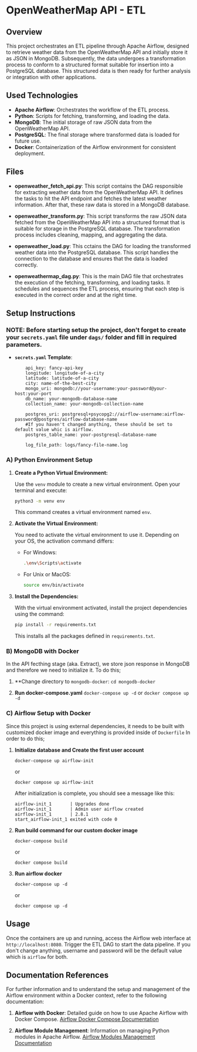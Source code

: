 # OpenWeatherMap API - ETL

## Overview
This project orchestrates an ETL pipeline through Apache Airflow, designed to retrieve weather data from the OpenWeatherMap API and initially store it as JSON in MongoDB. Subsequently, the data undergoes a transformation process to conform to a structured format suitable for insertion into a PostgreSQL database. This structured data is then ready for further analysis or integration with other applications.

## Used Technologies
- **Apache Airflow**: Orchestrates the workflow of the ETL process.
- **Python**: Scripts for fetching, transforming, and loading the data.
- **MongoDB**: The initial storage of raw JSON data from the OpenWeatherMap API.
- **PostgreSQL**: The final storage where transformed data is loaded for future use.
- **Docker**: Containerization of the Airflow environment for consistent deployment.

## Files
- **openweather_fetch_api.py**: This script contains the DAG responsible for extracting weather data from the OpenWeatherMap API. It defines the tasks to hit the API endpoint and fetches the latest weather information. After that, these raw data is stored in a MongoDB database.
  
- **openweather_transform.py**: This script transforms the raw JSON data fetched from the OpenWeatherMap API into a structured format that is suitable for storage in the PostgreSQL database. The transformation process includes cleaning, mapping, and aggregating the data.

- **openweather_load.py**: This cctains the DAG for loading the transformed weather data into the PostgreSQL database. This script handles the connection to the database and ensures that the data is loaded correctly.
  
- **openweathermap_dag.py**: This is the main DAG file that orchestrates the execution of the fetching, transforming, and loading tasks. It schedules and sequences the ETL process, ensuring that each step is executed in the correct order and at the right time.


## Setup Instructions

### NOTE: Before starting setup the project, don't forget to create your `secrets.yaml` file under `dags/` folder and fill in required parameters.

- **`secrets.yaml` Template**:

    ```
        api_key: fancy-api-key
        longitude: longitude-of-a-city
        latitude: latitude-of-a-city
        city: name-of-the-best-city
        mongo_uri: mongodb://your-username:your-password@your-host:your-port
        db_name: your-mongodb-database-name
        collection_name: your-mongodb-collection-name

        postgres_uri: postgresql+psycopg2://airflow-username:airflow-password@postgres/airflow-database-name 
        #If you haven't changed anything, these should be set to default value whic is airflow.
        postgres_table_name: your-postgresql-database-name

        log_file_path: logs/fancy-file-name.log
    ```

### A) Python Environment Setup
1. **Create a Python Virtual Environment:**

    Use the `venv` module to create a new virtual environment. Open your terminal and execute:

    ```bash
    python3 -m venv env
    ```
    This command creates a virtual environment named `env`.

2. **Activate the Virtual Environment:**

    You need to activate the virtual environment to use it. Depending on your OS, the activation command differs:

    - For Windows:
      ```bash
      .\env\Scripts\activate
      ```
    
    - For Unix or MacOS:
      ```bash
      source env/bin/activate
      ```

3. **Install the Dependencies:**

    With the virtual environment activated, install the project dependencies using the command:

    ```bash
    pip install -r requirements.txt
    ```
    This installs all the packages defined in `requirements.txt`.

### B) MongoDB with Docker
In the API fecthing stage (aka. Extract), we store json response in MongoDB and therefore we need to initialize it. To do this;

1. **Change directory to `mongodb-docker`:
    ```cd mongodb-docker```

2. **Run docker-compose.yaml**
    ```docker-compose up -d```
    or
    ```docker compose up -d```

### C) Airflow Setup with Docker
Since this project is using external dependencies, it needs to be built with customized docker image and everything is provided inside of `Dockerfile` In order to do this;

1. **Initialize database and Create the first user account**

    ```
    docker-compose up airflow-init
    ```
    or
    ```
    docker compose up airflow-init
    ```

    After initialization is complete, you should see a message like this:

    ```
    airflow-init_1       | Upgrades done
    airflow-init_1       | Admin user airflow created
    airflow-init_1       | 2.8.1
    start_airflow-init_1 exited with code 0
    ```

2. **Run build command for our custom docker image**

    ```
    docker-compose build
    ```
    or

    ```
    docker compose build
    ```

3. **Run airflow docker**
    ```
    docker-compose up -d
    ```
    or
    ```
    docker compose up -d
    ```

## Usage
Once the containers are up and running, access the Airflow web interface at `http://localhost:8080`. Trigger the ETL DAG to start the data pipeline. If you don't change anything, username and password will be the default value which is `airflow` for both.


## Documentation References
For further information and to understand the setup and management of the Airflow environment within a Docker context, refer to the following documentation:

1. **Airflow with Docker**: Detailed guide on how to use Apache Airflow with Docker Compose.
   [Airflow Docker Compose Documentation](https://airflow.apache.org/docs/apache-airflow/stable/howto/docker-compose/index.html)

2. **Airflow Module Management**: Information on managing Python modules in Apache Airflow.
   [Airflow Modules Management Documentation](https://airflow.apache.org/docs/apache-airflow/stable/administration-and-deployment/modules_management.html)
